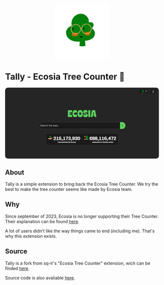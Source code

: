 <p align="center">
  <a href="https://github.com/mayhmemo/tally-ecosia-tree-counter" target="_blank" rel="noopener noreferrer">
    <img width="180" src="./images/tally-logo.png" alt="Tally l=ogo">
  </a>
</p>

# Tally - Ecosia Tree Counter 🌳
![Tally demonstration](./images/demonstration.png)

## About
Tally is a simple extension to bring back the Ecosia Tree Counter. We try the best to make the tree counter seems like made by Ecosia team.

## Why
Since september of 2023, Ecosia is no longer supporting their Tree Counter. Their explanation can be found [here](https://ecosia.helpscoutdocs.com/article/505-new-search-providers).


A lot of users didn't like the way things came to end (including me). That's why this extension exists.

## Source
Tally is a fork from sq-lr's "Ecosia Tree Counter" extension, wich can be finded [here](https://chromewebstore.google.com/detail/ecosia-tree-counter/ibhggeicdlhjfodagonccghdijkcdcbg).

Source code is also avaliable [here](https://github.com/sq-lr/ecosia-tree-counter).
